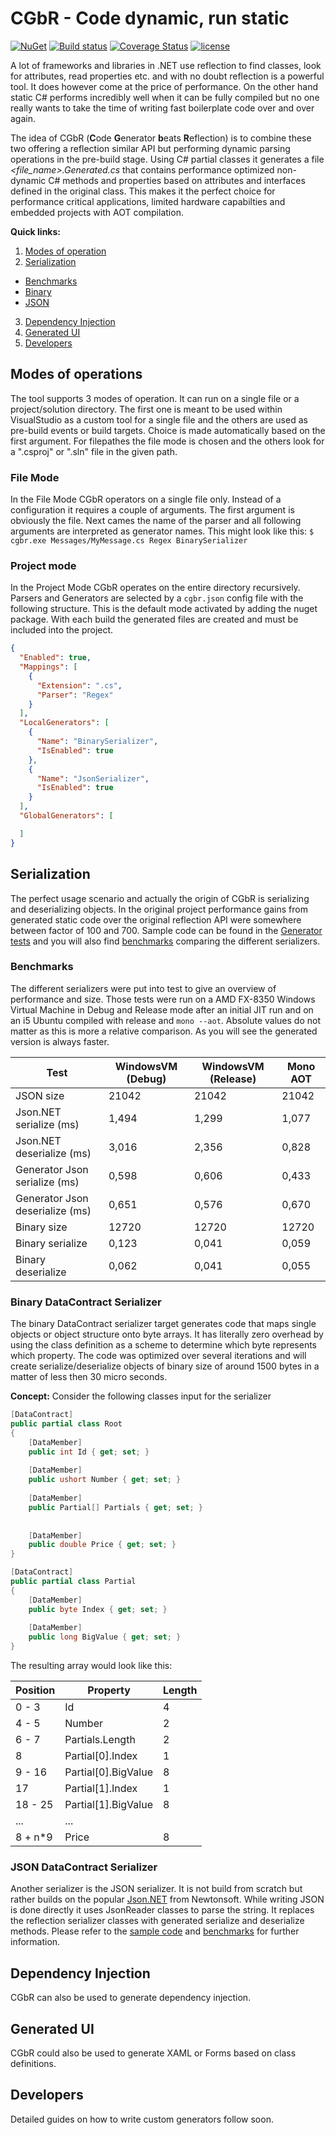 # CGbR - Code dynamic, run static
[![NuGet](https://img.shields.io/nuget/v/CGbR.svg)](https://www.nuget.org/packages/CGbR/)
[![Build status](https://ci.appveyor.com/api/projects/status/9lbxnkji7ifaws2k?svg=true)](https://ci.appveyor.com/project/Toxantron/cgbr)
[![Coverage Status](https://coveralls.io/repos/github/Toxantron/CGbR/badge.svg?branch=master)](https://coveralls.io/github/Toxantron/CGbR?branch=master)
[![license](https://img.shields.io/github/license/mashape/apistatus.svg?maxAge=2592000)](https://github.com/Toxantron/CGbR/blob/master/LICENSE)

A lot of frameworks and libraries in .NET use reflection to find classes, look for attributes, read properties etc. 
and with no doubt reflection is a powerful tool. It does however come at the price of performance. On the other hand
static C# performs incredibly well when it can be fully compiled but no one really wants to take the time of writing
fast boilerplate code over and over again. 

The idea of CGbR (**C**ode **G**enerator **b**eats **R**eflection) is to combine these two offering a reflection similar API but 
performing dynamic parsing operations in the pre-build stage. Using C# partial classes it generates a file _<file_name>.Generated.cs_ 
that contains performance optimized non-dynamic C# methods and properties based on attributes and interfaces defined in the original
class. This makes it the perfect choice for performance critical applications, limited hardware capabilties and embedded projects with AOT compilation.

**Quick links:**

1. [Modes of operation](#modes-of-operation)
2. [Serialization](#serialization)
  * [Benchmarks](#benchmarks)
  * [Binary](#binary-datacontract-serializer)
  * [JSON](#json-datacontract-serializer)
3. [Dependency Injection](#dependency-injection)
4. [Generated UI](#generated-ui)
5. [Developers](#developers)

## Modes of operations
The tool supports 3 modes of operation. It can run on a single file or a project/solution directory. The first one is meant
to be used within VisualStudio as a custom tool for a single file and the others are used as pre-build events or build
targets. Choice is made automatically based on the first argument. For filepathes the file mode is chosen and the others look for a 
".csproj" or ".sln" file in the given path.

### File Mode
In the File Mode CGbR operators on a single file only. Instead of a configuration it requires a couple of arguments. The first
argument is obviously the file. Next cames the name of the parser and all following arguments are interpreted as generator names.
This might look like this: `$ cgbr.exe Messages/MyMessage.cs Regex BinarySerializer`

### Project mode
In the Project Mode CGbR operates on the entire directory recursively. Parsers and Generators are selected by a `cgbr.json` config file with the following structure. This is the default mode activated by adding the nuget package. With each build the generated files are created and must be included into the project.

```json
{
  "Enabled": true,
  "Mappings": [
    {
      "Extension": ".cs",
      "Parser": "Regex"
    }
  ],
  "LocalGenerators": [
    {
      "Name": "BinarySerializer",
      "IsEnabled": true
    },
    {
      "Name": "JsonSerializer",
      "IsEnabled": true
    }
  ],
  "GlobalGenerators": [

  ]
}
```

## Serialization
The perfect usage scenario and actually the origin of CGbR is serializing and deserializing objects. In the original
project performance gains from generated static code over the original reflection API were somewhere between factor of
100 and 700.
Sample code can be found in the [Generator tests](https://github.com/Toxantron/CGbR/tree/master/CGbR.GeneratorTests)
and you will also find [benchmarks](https://github.com/Toxantron/CGbR/tree/master/CGbR.Benchmarks) comparing the different serializers.

### Benchmarks
The different serializers were put into test to give an overview of performance and size. Those tests were run on a AMD FX-8350 Windows Virtual Machine in Debug and Release mode after an initial JIT run and on an i5 Ubuntu compiled with release and `mono --aot`. Absolute values do not matter as this is more a relative comparison. As you will see the generated version is always faster.

| Test | WindowsVM (Debug) | WindowsVM (Release) | Mono AOT |
| ---- | ---------------- | ------------------ | --------- |
| JSON size | 21042 | 21042 | 21042 |
| Json.NET serialize (ms) | 1,494 | 1,299 | 1,077 |
| Json.NET deserialize (ms) | 3,016 | 2,356 | 0,828 |
| Generator Json serialize (ms) | 0,598 | 0,606 | 0,433 |
| Generator Json deserialize (ms) | 0,651 | 0,576 | 0,670 |
| Binary size | 12720 | 12720 | 12720 |
| Binary serialize | 0,123 | 0,041 | 0,059 |
| Binary deserialize | 0,062 | 0,041 | 0,055 |

### Binary DataContract Serializer
The binary DataContract serializer target generates code that maps single objects or object structure onto byte arrays.
It has literally zero overhead by using the class definition as a scheme to determine which byte represents which property.
The code was optimized over several iterations and will create serialize/deserialize objects of binary size of around 1500 
bytes in a matter of less then 30 micro seconds.

**Concept:**
Consider the following classes input for the serializer
```c#
[DataContract]
public partial class Root
{
	[DataMember]
	public int Id { get; set; }
	
	[DataMember]
	public ushort Number { get; set; }
	
	[DataMember]
	public Partial[] Partials { get; set; }
	
	
	[DataMember]
	public double Price { get; set; }
}

[DataContract]
public partial class Partial
{
	[DataMember]
	public byte Index { get; set; }
	
	[DataMember]
	public long BigValue { get; set; }
}
```

The resulting array would look like this:

| Position | Property    | Length |
| -------- | ----------- |--------|
| 0 - 3    | Id     | 4 |
| 4 - 5    | Number | 2 |
| 6 - 7    | Partials.Length | 2 |
| 8        | Partial[0].Index | 1 |
| 9 - 16   | Partial[0].BigValue | 8 |
| 17       | Partial[1].Index | 1 |
| 18 - 25  | Partial[1].BigValue | 8 |
| ...      | ... | |
| 8 + n*9  | Price | 8 |

### JSON DataContract Serializer
Another serializer is the JSON serializer. It is not build from scratch but rather builds on the popular [Json.NET](http://www.newtonsoft.com/json)
from Newtonsoft. While writing JSON is done directly it uses JsonReader classes to parse the string. It replaces the reflection 
serializer classes with generated serialize and deserialize methods. Please refer to the [sample code](https://github.com/Toxantron/CGbR/tree/master/CGbR.GeneratorTests)
and [benchmarks](https://github.com/Toxantron/CGbR/tree/master/CGbR.Benchmarks) for further information.


## Dependency Injection
CGbR can also be used to generate dependency injection.

## Generated UI
CGbR could also be used to generate XAML or Forms based on class definitions.

## Developers
Detailed guides on how to write custom generators follow soon.
